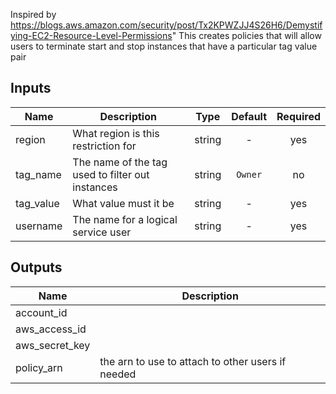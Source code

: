 Inspired by https://blogs.aws.amazon.com/security/post/Tx2KPWZJJ4S26H6/Demystifying-EC2-Resource-Level-Permissions"
This creates policies that will allow users to terminate start and stop instances that have a particular tag value pair


## Inputs

| Name | Description | Type | Default | Required |
|------|-------------|:----:|:-----:|:-----:|
| region | What region is this restriction for | string | - | yes |
| tag_name | The name of the tag used to filter out instances | string | `Owner` | no |
| tag_value | What value must it be | string | - | yes |
| username | The name for a logical service user | string | - | yes |

## Outputs

| Name | Description |
|------|-------------|
| account_id |  |
| aws_access_id |  |
| aws_secret_key |  |
| policy_arn | the arn to use to attach to other users if needed |

